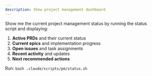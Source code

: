 ```yaml
---
description: Show project management dashboard
---
```


Show me the current project management status by running the status script and displaying:

1. **Active PRDs** and their current status
2. **Current epics** and implementation progress  
3. **Open issues** and task assignments
4. **Recent activity** and updates
5. **Next recommended actions**

Run: `bash .claude/scripts/pm/status.sh`